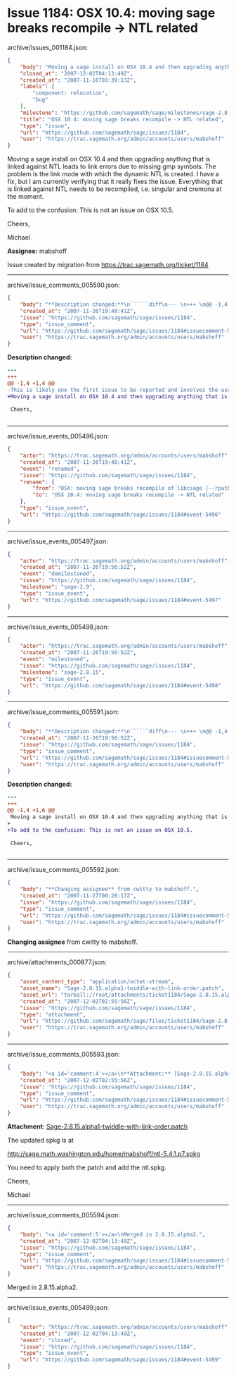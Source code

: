 # Issue 1184: OSX 10.4: moving sage breaks recompile -> NTL related

archive/issues_001184.json:
```json
{
    "body": "Moving a sage install on OSX 10.4 and then upgrading anything that is linked against NTL leads to link errors due to missing gmp symbols. The problem is the link mode with which the dynamic NTL is created. I have a fix, but I am currently verifying that it really fixes the issue. Everything that is linked against NTL needs to be recompiled, i.e. singular and cremona at the moment.\n\nTo add to the confusion: This is not an issue on OSX 10.5.\n\nCheers,\n\nMichael\n\n**Assignee:** mabshoff\n\nIssue created by migration from https://trac.sagemath.org/ticket/1184\n\n",
    "closed_at": "2007-12-02T04:13:49Z",
    "created_at": "2007-11-16T03:39:13Z",
    "labels": [
        "component: relocation",
        "bug"
    ],
    "milestone": "https://github.com/sagemath/sage/milestones/sage-2.8.15",
    "title": "OSX 10.4: moving sage breaks recompile -> NTL related",
    "type": "issue",
    "url": "https://github.com/sagemath/sage/issues/1184",
    "user": "https://trac.sagemath.org/admin/accounts/users/mabshoff"
}
```
Moving a sage install on OSX 10.4 and then upgrading anything that is linked against NTL leads to link errors due to missing gmp symbols. The problem is the link mode with which the dynamic NTL is created. I have a fix, but I am currently verifying that it really fixes the issue. Everything that is linked against NTL needs to be recompiled, i.e. singular and cremona at the moment.

To add to the confusion: This is not an issue on OSX 10.5.

Cheers,

Michael

**Assignee:** mabshoff

Issue created by migration from https://trac.sagemath.org/ticket/1184





---

archive/issue_comments_005590.json:
```json
{
    "body": "**Description changed:**\n``````diff\n--- \n+++ \n@@ -1,4 +1,4 @@\n-This is likely one the first issue to be reported and involves the use of --rpath linker option. On OSX that leads to trouble when moving a Sage installation and recompiling the Sage library. Symptoms are the linker complaining that it cannot find a libgmp.dylib, specifically that gmp symbols with triple underscores are missing.\n+Moving a sage install on OSX 10.4 and then upgrading anything that is linked against NTL leads to link errors due to missing gmp symbols. The problem is the link mode with which the dynamic NTL is created. I have a fix, but I am currently verifying that it really fixes the issue. Everything that is linked against NTL needs to be recompiled, i.e. singular and cremona at the moment.\n \n Cheers,\n \n``````\n",
    "created_at": "2007-11-26T19:48:41Z",
    "issue": "https://github.com/sagemath/sage/issues/1184",
    "type": "issue_comment",
    "url": "https://github.com/sagemath/sage/issues/1184#issuecomment-5590",
    "user": "https://trac.sagemath.org/admin/accounts/users/mabshoff"
}
```

**Description changed:**
``````diff
--- 
+++ 
@@ -1,4 +1,4 @@
-This is likely one the first issue to be reported and involves the use of --rpath linker option. On OSX that leads to trouble when moving a Sage installation and recompiling the Sage library. Symptoms are the linker complaining that it cannot find a libgmp.dylib, specifically that gmp symbols with triple underscores are missing.
+Moving a sage install on OSX 10.4 and then upgrading anything that is linked against NTL leads to link errors due to missing gmp symbols. The problem is the link mode with which the dynamic NTL is created. I have a fix, but I am currently verifying that it really fixes the issue. Everything that is linked against NTL needs to be recompiled, i.e. singular and cremona at the moment.
 
 Cheers,
 
``````




---

archive/issue_events_005496.json:
```json
{
    "actor": "https://trac.sagemath.org/admin/accounts/users/mabshoff",
    "created_at": "2007-11-26T19:48:41Z",
    "event": "renamed",
    "issue": "https://github.com/sagemath/sage/issues/1184",
    "rename": {
        "from": "OSX: moving sage breaks recompile of libcsage (--rpath issue)",
        "to": "OSX 10.4: moving sage breaks recompile -> NTL related"
    },
    "type": "issue_event",
    "url": "https://github.com/sagemath/sage/issues/1184#event-5496"
}
```



---

archive/issue_events_005497.json:
```json
{
    "actor": "https://trac.sagemath.org/admin/accounts/users/mabshoff",
    "created_at": "2007-11-26T19:56:52Z",
    "event": "demilestoned",
    "issue": "https://github.com/sagemath/sage/issues/1184",
    "milestone": "sage-2.9",
    "type": "issue_event",
    "url": "https://github.com/sagemath/sage/issues/1184#event-5497"
}
```



---

archive/issue_events_005498.json:
```json
{
    "actor": "https://trac.sagemath.org/admin/accounts/users/mabshoff",
    "created_at": "2007-11-26T19:56:52Z",
    "event": "milestoned",
    "issue": "https://github.com/sagemath/sage/issues/1184",
    "milestone": "sage-2.8.15",
    "type": "issue_event",
    "url": "https://github.com/sagemath/sage/issues/1184#event-5498"
}
```



---

archive/issue_comments_005591.json:
```json
{
    "body": "**Description changed:**\n``````diff\n--- \n+++ \n@@ -1,4 +1,6 @@\n Moving a sage install on OSX 10.4 and then upgrading anything that is linked against NTL leads to link errors due to missing gmp symbols. The problem is the link mode with which the dynamic NTL is created. I have a fix, but I am currently verifying that it really fixes the issue. Everything that is linked against NTL needs to be recompiled, i.e. singular and cremona at the moment.\n+\n+To add to the confusion: This is not an issue on OSX 10.5.\n \n Cheers,\n \n``````\n",
    "created_at": "2007-11-26T19:56:52Z",
    "issue": "https://github.com/sagemath/sage/issues/1184",
    "type": "issue_comment",
    "url": "https://github.com/sagemath/sage/issues/1184#issuecomment-5591",
    "user": "https://trac.sagemath.org/admin/accounts/users/mabshoff"
}
```

**Description changed:**
``````diff
--- 
+++ 
@@ -1,4 +1,6 @@
 Moving a sage install on OSX 10.4 and then upgrading anything that is linked against NTL leads to link errors due to missing gmp symbols. The problem is the link mode with which the dynamic NTL is created. I have a fix, but I am currently verifying that it really fixes the issue. Everything that is linked against NTL needs to be recompiled, i.e. singular and cremona at the moment.
+
+To add to the confusion: This is not an issue on OSX 10.5.
 
 Cheers,
 
``````




---

archive/issue_comments_005592.json:
```json
{
    "body": "**Changing assignee** from cwitty to mabshoff.",
    "created_at": "2007-11-27T00:28:17Z",
    "issue": "https://github.com/sagemath/sage/issues/1184",
    "type": "issue_comment",
    "url": "https://github.com/sagemath/sage/issues/1184#issuecomment-5592",
    "user": "https://trac.sagemath.org/admin/accounts/users/mabshoff"
}
```

**Changing assignee** from cwitty to mabshoff.



---

archive/attachments_000877.json:
```json
{
    "asset_content_type": "application/octet-stream",
    "asset_name": "Sage-2.8.15.alpha1-twiddle-with-link-order.patch",
    "asset_url": "tarball://root/attachments/ticket1184/Sage-2.8.15.alpha1-twiddle-with-link-order.patch",
    "created_at": "2007-12-02T02:55:56Z",
    "issue": "https://github.com/sagemath/sage/issues/1184",
    "type": "attachment",
    "url": "https://github.com/sagemath/sage/files/ticket1184/Sage-2.8.15.alpha1-twiddle-with-link-order.patch",
    "user": "https://trac.sagemath.org/admin/accounts/users/mabshoff"
}
```



---

archive/issue_comments_005593.json:
```json
{
    "body": "<a id='comment:4'></a>\n**Attachment:** [Sage-2.8.15.alpha1-twiddle-with-link-order.patch](https://github.com/sagemath/sage/files/ticket1184/Sage-2.8.15.alpha1-twiddle-with-link-order.patch)\n\nThe updated spkg is at \n\nhttp://sage.math.washington.edu/home/mabshoff/ntl-5.4.1.p7.spkg\n\nYou need to apply both the patch and add the ntl.spkg.\n\nCheers,\n\nMichael",
    "created_at": "2007-12-02T02:55:56Z",
    "issue": "https://github.com/sagemath/sage/issues/1184",
    "type": "issue_comment",
    "url": "https://github.com/sagemath/sage/issues/1184#issuecomment-5593",
    "user": "https://trac.sagemath.org/admin/accounts/users/mabshoff"
}
```

<a id='comment:4'></a>
**Attachment:** [Sage-2.8.15.alpha1-twiddle-with-link-order.patch](https://github.com/sagemath/sage/files/ticket1184/Sage-2.8.15.alpha1-twiddle-with-link-order.patch)

The updated spkg is at 

http://sage.math.washington.edu/home/mabshoff/ntl-5.4.1.p7.spkg

You need to apply both the patch and add the ntl.spkg.

Cheers,

Michael



---

archive/issue_comments_005594.json:
```json
{
    "body": "<a id='comment:5'></a>\nMerged in 2.8.15.alpha2.",
    "created_at": "2007-12-02T04:13:49Z",
    "issue": "https://github.com/sagemath/sage/issues/1184",
    "type": "issue_comment",
    "url": "https://github.com/sagemath/sage/issues/1184#issuecomment-5594",
    "user": "https://trac.sagemath.org/admin/accounts/users/mabshoff"
}
```

<a id='comment:5'></a>
Merged in 2.8.15.alpha2.



---

archive/issue_events_005499.json:
```json
{
    "actor": "https://trac.sagemath.org/admin/accounts/users/mabshoff",
    "created_at": "2007-12-02T04:13:49Z",
    "event": "closed",
    "issue": "https://github.com/sagemath/sage/issues/1184",
    "type": "issue_event",
    "url": "https://github.com/sagemath/sage/issues/1184#event-5499"
}
```
